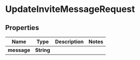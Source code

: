 

# UpdateInviteMessageRequest


## Properties

| Name | Type | Description | Notes |
|------------ | ------------- | ------------- | -------------|
|**message** | **String** |  |  |



